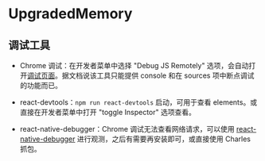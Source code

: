 # UpgradedMemory

## 调试工具

- Chrome 调试：在开发者菜单中选择 "Debug JS Remotely" 选项，会自动打开[调试页面](http://localhost:8081/debugger-ui)。据文档说该工具只能提供 console 和在 sources 项中断点调试的功能而已。

- react-devtools：`npm run react-devtools` 启动，可用于查看 elements。或直接在开发者菜单中打开 "toggle Inspector" 选项查看。

- react-native-debugger：Chrome 调试无法查看网络请求，可以使用 [react-native-debugger](https://github.com/jhen0409/react-native-debugger) 进行观测，之后有需要再安装即可，或直接使用 Charles 抓包。
